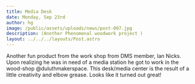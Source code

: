 ```yaml
---
title: Media Desk
date: Monday, Sep 23rd
author: hg
image: /public/assets/uploads/news/post-097.jpg
description: (Another Phenomenal woodwork project )
layout: ../../../layouts/Post.astro
---
```


Another fun product from the work shop from DMS member, Ian Nicks. Upon realizing he was in need of a media station he got to work in the wood-shop @duluthmakerspace. This desk/media center is the result of a little creativity and elbow grease. Looks like it turned out great!
